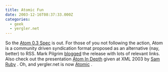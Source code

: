 ```yaml
---
title: Atomic Fun
date: 2003-12-16T08:37:33.000Z
categories:
  - geek
  - yergler.net
---
```

So the [Atom 0.3 Spec][1]  is out. For those of you not following the action, Atom is a community driven syndication format proposed as an alternative (nay, better) to <span class="caps">RSS</span>. Mark Pilgrim [blogged][2]  the release with lots of relevant links. Also check out the presentation [Atom In Depth][3]  given at <span class="caps">XML</span> 2003 by [Sam Ruby][4] . Oh, and yergler.net is now [Atomic][5] .


 [1]: http://www.mnot.net/drafts/draft-nottingham-atom-format-02.html
 [2]: http://diveintomark.org/archives/2003/12/13/atom03
 [3]: http://intertwingly.net/slides/2003/xmlconf/
 [4]: http://intertwingly.net
 [5]: /averages/atom.atom
